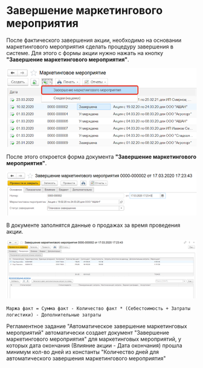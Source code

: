# Завершение маркетингового мероприятия

После фактического завершения акции, необходимо на основании маркетингового мероприятия сделать процедуру завершения в системе. Для этого с формы акции нужно нажать на кнопку **"Завершение маркетингового мероприятия"**.

[![1][1]][1]

После этого откроется форма документа **"Завершение маркетингового мероприятия"**.

[![2][2]][2]

В документе заполнятся данные о продажах за время проведения акции.

[![3][3]][3]

`Маржа факт = Сумма факт - Количество факт * (Себестоимость + Затраты логистики) - Дополнительные затраты`

Регламентное задание "Автоматическое завершение маркетинговых мероприятий" автоматически создает документ "Завершение маркетингового мероприятия" для маркетинговых мероприятий, у которых дата окончания (Влияние акции - Дата окончания) прошла минимум кол-во дней из константы "Количество дней для автоматического завершения маркетингового мероприятия" 

[1]: CompletionMarketingEvent.assets/1.png
[2]: CompletionMarketingEvent.assets/2.png
[3]: CompletionMarketingEvent.assets/3.png